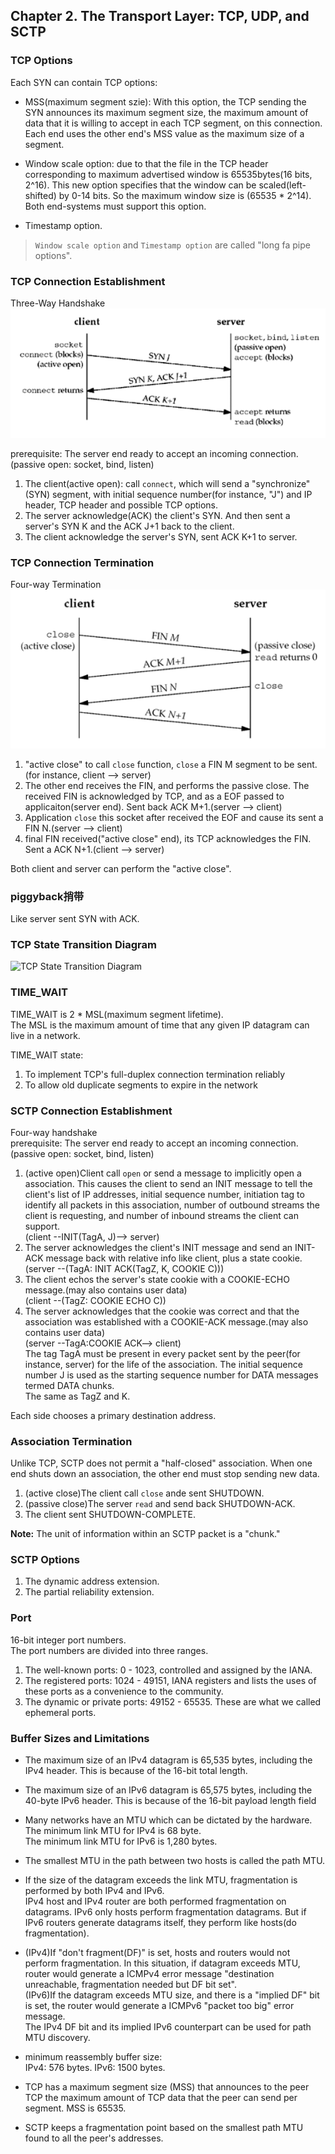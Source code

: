 ## Chapter 2. The Transport Layer: TCP, UDP, and SCTP
### TCP Options
Each SYN can contain TCP options:

* MSS(maximum segment szie): With this option, the TCP sending the SYN announces its maximum segment size, the maximum amount of data that it is willing to accept in each TCP segment, on this connection. Each end uses the other end's MSS value as the maximum size of a segment.

* Window scale option: due to that the file in the TCP header corresponding to maximum advertised window is 65535bytes(16 bits, 2^16). This new option specifies that the window can be scaled(left-shifted) by 0-14 bits. So the maximum window size is (65535 * 2^14). Both end-systems must support this option.

* Timestamp option.

> `Window scale option` and `Timestamp option` are called "long fa pipe options".


### TCP Connection Establishment
Three-Way Handshake  
![TCP 3-way handshake](images/tcp_3-way_handshake.png)

prerequisite: The server end ready to accept an incoming connection.(passive open: socket, bind, listen)

1. The client(active open): call `connect`, which will send a "synchronize"(SYN) segment, with initial sequence number(for instance, "J") and IP header, TCP header and possible TCP options.
2. The server acknowledge(ACK) the client's SYN. And then sent a server's SYN K and the ACK J+1 back to the client.
3. The client acknowledge the server's SYN, sent ACK K+1 to server.

### TCP Connection Termination
Four-way Termination
![TCP 4-way termination](images/tcp_4-way_termination.png)

1. "active close" to call `close` function, `close` a FIN M segment to be sent.(for instance, client --> server)
2. The other end receives the FIN, and performs the passive close. The received FIN is acknowledged by TCP, and as a EOF passed to applicaiton(server end). Sent back ACK M+1.(server --> client)
3. Application `close` this socket after received the EOF and cause its sent a FIN N.(server --> client)
4. final FIN received("active close" end), its TCP acknowledges the FIN. Sent a ACK N+1.(client --> server)

Both client and server can perform the "active close".

### piggyback捎带
Like server sent SYN with ACK.

### TCP State Transition Diagram
![TCP State Transition Diagram](tcp_state_transition_diagram.png)

### TIME_WAIT
TIME_WAIT is 2 * MSL(maximum segment lifetime).  
The MSL is the maximum amount of time that any given IP datagram can live in a network.

TIME_WAIT state:

1. To implement TCP's full-duplex connection termination reliably
2. To allow old duplicate segments to expire in the network

### SCTP Connection Establishment
Four-way handshake  
prerequisite: The server end ready to accept an incoming connection.(passive open: socket, bind, listen)  

1. (active open)Client call `open` or send a message to implicitly open a association. This causes the client to send an INIT message to tell the client's list of IP addresses, initial sequence number, initiation tag to identify all packets in this association, number of outbound streams the client is requesting, and number of inbound streams the client can support.  
(client --INIT(TagA, J)--> server)  
2. The server acknowledges the client's INIT message and send an INIT-ACK message back with relative info like client, plus a state cookie.  
(server --(TagA: INIT ACK(TagZ, K, COOKIE C)))  
3. The client echos the server's state cookie with a COOKIE-ECHO message.(may also contains user data)  
(client --(TagZ: COOKIE ECHO C))  
4. The server acknowledges that the cookie was correct and that the association was established with a COOKIE-ACK message.(may also contains user data)  
(server --TagA:COOKIE ACK--> client)  
The tag TagA must be present in every packet sent by the peer(for instance, server) for the life of the association. The initial sequence number J is used as the starting sequence number for DATA messages termed DATA chunks.  
The same as TagZ and K.  

Each side chooses a primary destination address.

### Association Termination
Unlike TCP, SCTP does not permit a "half-closed" association. When one end shuts down an association, the other end must stop sending new data.

1. (active close)The client call `close` ande sent SHUTDOWN.
2. (passive close)The server `read` and send back SHUTDOWN-ACK.
3. The client sent SHUTDOWN-COMPLETE.

**Note:** The unit of information within an SCTP packet is a "chunk."

### SCTP Options
1. The dynamic address extension.
2. The partial reliability extension.

### Port
16-bit integer port numbers.  
The port numbers are divided into three ranges.
1. The well-known ports: 0 - 1023, controlled and assigned by the IANA.
2. The registered ports: 1024 - 49151, IANA registers and lists the uses of these ports as a convenience to the community.
3. The dynamic or private ports: 49152 - 65535. These are what we called ephemeral ports.

### Buffer Sizes and Limitations

* The maximum size of an IPv4 datagram is 65,535 bytes, including the IPv4 header. This is because of the 16-bit total length.

* The maximum size of an IPv6 datagram is 65,575 bytes, including the 40-byte IPv6 header. This is because of the 16-bit payload length field

* Many networks have an MTU which can be dictated by the hardware.  
The minimum link MTU for IPv4 is 68 byte.  
The minimum link MTU for IPv6 is 1,280 bytes.

* The smallest MTU in the path between two hosts is called the path MTU.

* If the size of the datagram exceeds the link MTU, fragmentation is performed by both IPv4 and IPv6.  
IPv4 host and IPv4 router are both performed fragmentation on datagrams.
IPv6 only hosts perform fragmentation datagrams. But if IPv6 routers generate
datagrams itself, they perform like hosts(do fragmentation).

* (IPv4)If "don't fragment(DF)" is set, hosts and routers would not perform fragmentation. In this situation, if datagram exceeds MTU, router would generate a ICMPv4 error message "destination unreachable, fragmentation needed but DF bit set".  
(IPv6)If the datagram exceeds MTU size, and there is a "implied DF" bit is set, the router would generate a ICMPv6 "packet too big" error message.  
The IPv4 DF bit and its implied IPv6 counterpart can be used for path MTU discovery.

* minimum reassembly buffer size:  
IPv4: 576 bytes.
IPv6: 1500 bytes.

* TCP has a maximum segment size (MSS) that announces to the peer TCP the maximum amount of TCP data that the peer can send per segment. MSS is 65535.

* SCTP keeps a fragmentation point based on the smallest path MTU found to all the peer's addresses.


